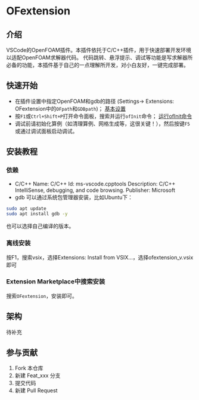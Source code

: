 # OFextension

## 介绍
VSCode的OpenFOAM插件。本插件依托于C/C++插件，用于快速部署开发环境以适配OpenFOAM求解器代码。
代码跳转、悬浮提示、调试等功能是写求解器所必备的功能，本插件基于自己的一点理解所开发，对小白友好，一键完成部署。

## 快速开始
- 在插件设置中指定OpenFOAM和gdb的路径 (Settings-> Extensions: OFextension中的`OFpath`和`GDBpath`)；
[基本设置](images/ofextension-setting.png)
- 按`F1`或`Ctrl+Shift+P`打开命令面板，搜索并运行`ofInit`命令；
[运行ofInit命令](images/ofextension-ofInit.png)
- 调试前请初始化算例（如清理算例、网格生成等，这很关键！），然后按键`F5`或通过调试面板启动调试。

## 安装教程
### 依赖
- C/C++
Name: C/C++
Id: ms-vscode.cpptools
Description: C/C++ IntelliSense, debugging, and code browsing.
Publisher: Microsoft
- gdb
可以通过系统包管理器安装，比如Ubuntu下：
```sh 
sudo apt update
sudo apt install gdb -y
```
也可以选择自己编译的版本。

### 离线安装
按F1，搜索vsix，选择Extensions: Install from VSIX...，选择ofextension_v<version>.vsix即可

### Extension Marketplace中搜索安装
搜索`OFextension`，安装即可。

## 架构
待补充

## 参与贡献

1.  Fork 本仓库
2.  新建 Feat_xxx 分支
3.  提交代码
4.  新建 Pull Request
